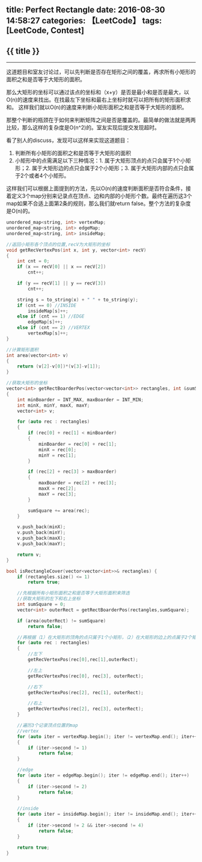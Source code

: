 title: Perfect Rectangle
date: 2016-08-30 14:58:27
categories: 【LeetCode】
tags: [LeetCode, Contest]
---
## {{ title }} ##

---

这道题目和室友讨论过，可以先判断是否存在矩形之间的覆盖，再求所有小矩形的面积之和是否等于大矩形的面积。

那么大矩形的坐标可以通过该点的坐标和（x+y）是否是最小和是否是最大，以O(n)的速度来找出。在找最左下坐标和最右上坐标时就可以把所有的矩形面积求和。 这样我们就以O(n)的速度来判断小矩形面积之和是否等于大矩形的面积。

那整个判断的瓶颈在于如何来判断矩阵之间是否是覆盖的。最简单的做法就是两两比较，那么这样的复杂度是O(n^2)的。室友实现后提交发现超时。

看了别人的discuss，发现可以这样来实现这道题目：

1. 判断所有小矩形的面积之和是否等于大矩形的面积
2. 小矩形中的点需满足以下三种情况：1. 属于大矩形顶点的点只会属于1个小矩形；2. 属于大矩形边的点只会属于2个小矩形；3. 属于大矩形内部的点只会属于2个或者4个小矩形。

这样我们可以根据上面提到的方法，先以O(n)的速度判断面积是否符合条件，接着定义3个map分别来记录点在顶点、边和内部的小矩形个数。最终在遍历这3个map如果不合适上面第2条的规则，那么我们就return false。整个方法的复杂度是O(n)的。

```C++
unordered_map<string, int> vertexMap;
unordered_map<string, int> edgeMap;
unordered_map<string, int> insideMap;

//返回小矩形各个顶点的位置,recV为大矩形的坐标
void getRecVertexPos(int x, int y, vector<int> recV)
{
	int cnt = 0;
	if (x == recV[0] || x == recV[2])
		cnt++;

	if (y == recV[1] || y == recV[3])
		cnt++;

	string s = to_string(x) + " " + to_string(y);
	if (cnt == 0) //INSIDE
		insideMap[s]++;
	else if (cnt == 1) //EDGE
		edgeMap[s]++;
	else if (cnt == 2) //VERTEX
		vertexMap[s]++;
}

//计算矩形面积
int area(vector<int> v)
{	
	return (v[2]-v[0])*(v[3]-v[1]);
}

//获取大矩形的坐标
vector<int> getRectBoarderPos(vector<vector<int>> rectangles, int &sumSquare)
{
	int minBoarder = INT_MAX, maxBoarder = INT_MIN;
	int minX, minY, maxX, maxY;
	vector<int> v;

	for (auto rec : rectangles)
	{
		if (rec[0] + rec[1] < minBoarder)
		{
			minBoarder = rec[0] + rec[1];
			minX = rec[0];
			minY = rec[1];
		}

		if (rec[2] + rec[3] > maxBoarder)
		{
			maxBoarder = rec[2] + rec[3];
			maxX = rec[2];
			maxY = rec[3];
		}

		sumSquare += area(rec);
	}

	v.push_back(minX);
	v.push_back(minY);
	v.push_back(maxX);
	v.push_back(maxY);

	return v;
}

bool isRectangleCover(vector<vector<int>>& rectangles) {
	if (rectangles.size() <= 1)
		return true;

	//先根据所有小矩形面积之和是否等于大矩形面积来筛选
	//获取大矩形的左下和右上坐标
	int sumSquare = 0;
	vector<int> outerRect = getRectBoarderPos(rectangles,sumSquare);

	if (area(outerRect) != sumSquare)
		return false;

	//再根据（1）在大矩形的顶角的点只属于1个小矩形，（2）在大矩形的边上的点属于2个矩形，（3）在大矩形的内部的点属于2个或者4个矩形
	for (auto rec : rectangles)
	{
		//左下
		getRecVertexPos(rec[0],rec[1],outerRect);

		//左上
		getRecVertexPos(rec[0], rec[3], outerRect);

		//右下
		getRecVertexPos(rec[2], rec[1], outerRect);

		//右上
		getRecVertexPos(rec[2], rec[3], outerRect);
	}

	//遍历3个记录顶点位置的map
	//vertex
	for (auto iter = vertexMap.begin(); iter != vertexMap.end(); iter++)
	{
		if (iter->second != 1)
			return false;
	}

	//edge
	for (auto iter = edgeMap.begin(); iter != edgeMap.end(); iter++)
	{
		if (iter->second != 2)
			return false;
	}

	//inside
	for (auto iter = insideMap.begin(); iter != insideMap.end(); iter++)
	{
		if (iter->second != 2 && iter->second != 4)
			return false;
	}

	return true;
}
```